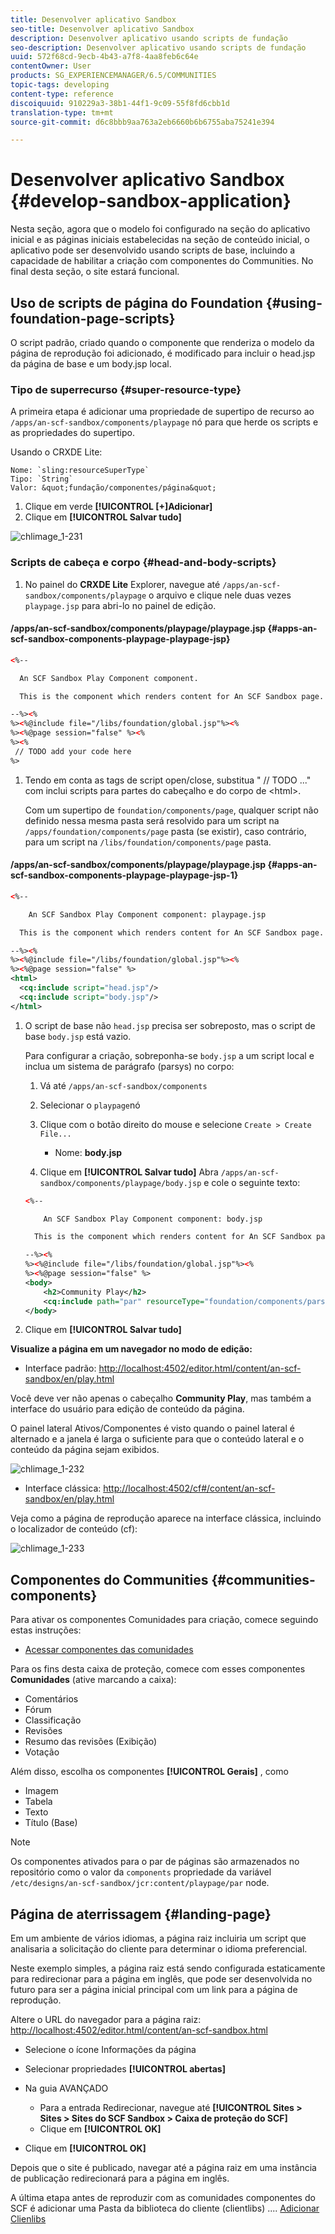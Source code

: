 ```yaml
---
title: Desenvolver aplicativo Sandbox
seo-title: Desenvolver aplicativo Sandbox
description: Desenvolver aplicativo usando scripts de fundação
seo-description: Desenvolver aplicativo usando scripts de fundação
uuid: 572f68cd-9ecb-4b43-a7f8-4aa8feb6c64e
contentOwner: User
products: SG_EXPERIENCEMANAGER/6.5/COMMUNITIES
topic-tags: developing
content-type: reference
discoiquuid: 910229a3-38b1-44f1-9c09-55f8fd6cbb1d
translation-type: tm+mt
source-git-commit: d6c8bbb9aa763a2eb6660b6b6755aba75241e394

---
```



# Desenvolver aplicativo Sandbox {#develop-sandbox-application}

Nesta seção, agora que o modelo foi configurado na seção do aplicativo [](initial-app.md) inicial e as páginas iniciais estabelecidas na seção de conteúdo [](initial-content.md) inicial, o aplicativo pode ser desenvolvido usando scripts de base, incluindo a capacidade de habilitar a criação com componentes do Communities. No final desta seção, o site estará funcional.

## Uso de scripts de página do Foundation {#using-foundation-page-scripts}

O script padrão, criado quando o componente que renderiza o modelo da página de reprodução foi adicionado, é modificado para incluir o head.jsp da página de base e um body.jsp local.

### Tipo de superrecurso {#super-resource-type}

A primeira etapa é adicionar uma propriedade de supertipo de recurso ao `/apps/an-scf-sandbox/components/playpage` nó para que herde os scripts e as propriedades do supertipo.

Usando o CRXDE Lite:

<!--Resolve steps below-->
    Nome: `sling:resourceSuperType`
    Tipo: `String`
    Valor: &quot;fundação/componentes/página&quot;

1. Clique em verde **[!UICONTROL [+]Adicionar]**
1. Clique em **[!UICONTROL Salvar tudo]**

![chlimage_1-231](assets/chlimage_1-231.png)

### Scripts de cabeça e corpo {#head-and-body-scripts}

1. No painel do **CRXDE Lite** Explorer, navegue até `/apps/an-scf-sandbox/components/playpage` o arquivo e clique nele duas vezes `playpage.jsp` para abri-lo no painel de edição.

#### /apps/an-scf-sandbox/components/playpage/playpage.jsp {#apps-an-scf-sandbox-components-playpage-playpage-jsp}

```xml
<%--

  An SCF Sandbox Play Component component.

  This is the component which renders content for An SCF Sandbox page.

--%><%
%><%@include file="/libs/foundation/global.jsp"%><%
%><%@page session="false" %><%
%><%
 // TODO add your code here
%>
```

1. Tendo em conta as tags de script open/close, substitua &quot; // TODO ...&quot; com inclui scripts para partes do cabeçalho e do corpo de &lt;html>.

   Com um supertipo de `foundation/components/page`, qualquer script não definido nessa mesma pasta será resolvido para um script na `/apps/foundation/components/page` pasta (se existir), caso contrário, para um script na `/libs/foundation/components/page` pasta.

#### /apps/an-scf-sandbox/components/playpage/playpage.jsp {#apps-an-scf-sandbox-components-playpage-playpage-jsp-1}

```xml
<%--

    An SCF Sandbox Play Component component: playpage.jsp

  This is the component which renders content for An SCF Sandbox page.

--%><%
%><%@include file="/libs/foundation/global.jsp"%><%
%><%@page session="false" %>
<html>
  <cq:include script="head.jsp"/>
  <cq:include script="body.jsp"/>
</html>
```

1. O script de base não `head.jsp` precisa ser sobreposto, mas o script de base `body.jsp` está vazio.

   Para configurar a criação, sobreponha-se `body.jsp` a um script local e inclua um sistema de parágrafo (parsys) no corpo:

   1. Vá até `/apps/an-scf-sandbox/components`
   1. Selecionar o `playpage`nó
   1. Clique com o botão direito do mouse e selecione `Create > Create File...`

      * Nome: **body.jsp**
   1. Clique em **[!UICONTROL Salvar tudo]**
   Abra `/apps/an-scf-sandbox/components/playpage/body.jsp` e cole o seguinte texto:

   ```xml
   <%--
   
       An SCF Sandbox Play Component component: body.jsp
   
     This is the component which renders content for An SCF Sandbox page.
   
   --%><%
   %><%@include file="/libs/foundation/global.jsp"%><%
   %><%@page session="false" %>
   <body>
       <h2>Community Play</h2>
       <cq:include path="par" resourceType="foundation/components/parsys" />
   </body>
   ```

1. Clique em **[!UICONTROL Salvar tudo]**

**Visualize a página em um navegador no modo de edição:**

* Interface padrão: [http://localhost:4502/editor.html/content/an-scf-sandbox/en/play.html](http://localhost:4502/editor.html/content/an-scf-sandbox/en/play.md)

Você deve ver não apenas o cabeçalho **Community Play**, mas também a interface do usuário para edição de conteúdo da página.

O painel lateral Ativos/Componentes é visto quando o painel lateral é alternado e a janela é larga o suficiente para que o conteúdo lateral e o conteúdo da página sejam exibidos.

![chlimage_1-232](assets/chlimage_1-232.png)

* Interface clássica: [http://localhost:4502/cf#/content/an-scf-sandbox/en/play.html](http://localhost:4502/cf#/content/an-scf-sandbox/en/play.html)

Veja como a página de reprodução aparece na interface clássica, incluindo o localizador de conteúdo (cf):

![chlimage_1-233](assets/chlimage_1-233.png)

## Componentes do Communities {#communities-components}

Para ativar os componentes Comunidades para criação, comece seguindo estas instruções:

* [Acessar componentes das comunidades](basics.md#accessing-communities-components)

Para os fins desta caixa de proteção, comece com esses componentes **Comunidades** (ative marcando a caixa):

* Comentários
* Fórum
* Classificação
* Revisões
* Resumo das revisões (Exibição)
* Votação

Além disso, escolha os componentes **[!UICONTROL Gerais]** , como

* Imagem
* Tabela
* Texto
* Título (Base)

>[!NOTE]
>
>Os componentes ativados para o par de páginas são armazenados no repositório como o valor da `components` propriedade da variável
>`/etc/designs/an-scf-sandbox/jcr:content/playpage/par` node.

## Página de aterrissagem {#landing-page}

Em um ambiente de vários idiomas, a página raiz incluiria um script que analisaria a solicitação do cliente para determinar o idioma preferencial.

Neste exemplo simples, a página raiz está sendo configurada estaticamente para redirecionar para a página em inglês, que pode ser desenvolvida no futuro para ser a página inicial principal com um link para a página de reprodução.

Altere o URL do navegador para a página raiz: [http://localhost:4502/editor.html/content/an-scf-sandbox.html](https://locahost:4502/editor.html/content/an-scf-sandbox.html)

* Selecione o ícone Informações da página
* Selecionar propriedades **[!UICONTROL abertas]**
* Na guia AVANÇADO

   * Para a entrada Redirecionar, navegue até **[!UICONTROL Sites > Sites > Sites do SCF Sandbox > Caixa de proteção do SCF]**
   * Clique em **[!UICONTROL OK]**

* Clique em **[!UICONTROL OK]**

Depois que o site é publicado, navegar até a página raiz em uma instância de publicação redirecionará para a página em inglês.

A última etapa antes de reproduzir com as comunidades componentes do SCF é adicionar uma Pasta da biblioteca do cliente (clientlibs) .... [Adicionar Clienlibs](add-clientlibs.md)